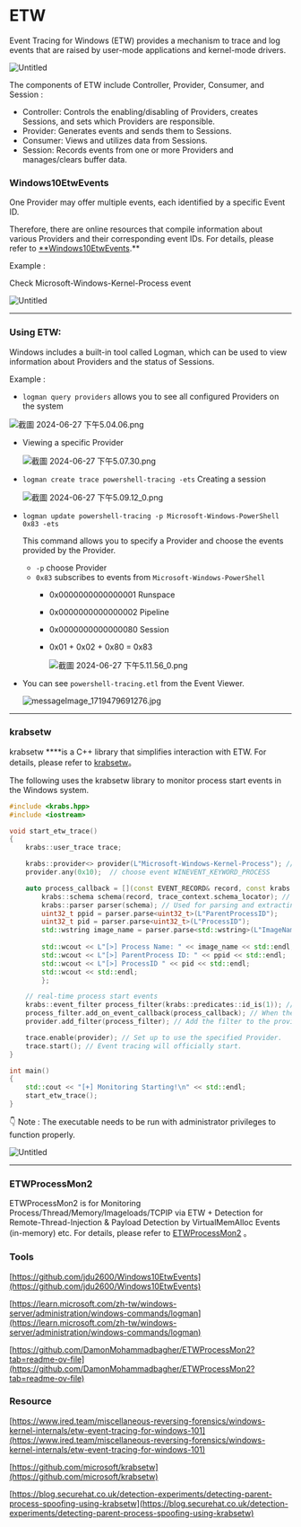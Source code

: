 # ETW

Event Tracing for Windows (ETW) provides a mechanism to trace and log events that are raised by user-mode applications and kernel-mode drivers.

![Untitled](ETWpic/ETWArch.png)

The components of ETW include Controller, Provider, Consumer, and Session :

- Controller: Controls the enabling/disabling of Providers, creates Sessions, and sets which Providers are responsible.
- Provider: Generates events and sends them to Sessions.
- Consumer: Views and utilizes data from Sessions.
- Session: Records events from one or more Providers and manages/clears buffer data.

### **Windows10EtwEvents**

One Provider may offer multiple events, each identified by a specific Event ID.

Therefore, there are online resources that compile information about various Providers and their corresponding event IDs. For details, please refer to [**Windows10EtwEvents](https://github.com/jdu2600/Windows10EtwEvents/tree/main).**

Example : 

Check Microsoft-Windows-Kernel-Process event

![Untitled](ETWpic/Win10etwevent.png)

---

### Using ETW:

Windows includes a built-in tool called Logman, which can be used to view information about Providers and the status of Sessions.

Example :

- `logman query providers` allows you to see all configured Providers on the system

![截圖 2024-06-27 下午5.04.06.png](ETWpic/logman1.png)

- Viewing a specific Provider
    
    ![截圖 2024-06-27 下午5.07.30.png](ETWpic/logman2.png)
    
- `logman create trace powershell-tracing -ets` Creating a session
    
    ![截圖 2024-06-27 下午5.09.12_0.png](ETWpic/logman3.png)
    
- `logman update powershell-tracing -p Microsoft-Windows-PowerShell 0x83 -ets`
    
    This command allows you to specify a Provider and choose the events provided by the Provider.
    
    - `-p`  choose Provider
    - `0x83` subscribes to events from `Microsoft-Windows-PowerShell`
        - 0x0000000000000001  Runspace
        - 0x0000000000000002  Pipeline
        - 0x0000000000000080  Session
        - 0x01 + 0x02 + 0x80 = 0x83
            
            ![截圖 2024-06-27 下午5.11.56_0.png](ETWpic/logman4.png)
            
- You can see `powershell-tracing.etl` from the Event Viewer.
    
    ![messageImage_1719479691276.jpg](ETWpic/EventViewer.jpg)
    

---

### krabsetw

krabsetw ****is a C++ library that simplifies interaction with ETW. For details, please refer to [krabsetw](https://github.com/microsoft/krabsetw)。

The following uses the krabsetw library to monitor process start events in the Windows system.

```cpp
#include <krabs.hpp>
#include <iostream>

void start_etw_trace()
{
    krabs::user_trace trace;

    krabs::provider<> provider(L"Microsoft-Windows-Kernel-Process"); //choose Provider
    provider.any(0x10);  // choose event WINEVENT_KEYWORD_PROCESS

    auto process_callback = [](const EVENT_RECORD& record, const krabs::trace_context& trace_context) {
        krabs::schema schema(record, trace_context.schema_locator); // Definition of file structure
        krabs::parser parser(schema); // Used for parsing and extracting specific property values from event logs.
        uint32_t ppid = parser.parse<uint32_t>(L"ParentProcessID");
        uint32_t pid = parser.parse<uint32_t>(L"ProcessID");
        std::wstring image_name = parser.parse<std::wstring>(L"ImageName");
 
        std::wcout << L"[>] Process Name: " << image_name << std::endl;
        std::wcout << L"[>] ParentProcess ID: " << ppid << std::endl;
        std::wcout << L"[>] ProcessID " << pid << std::endl;
        std::wcout << std::endl;
        };

    // real-time process start events
    krabs::event_filter process_filter(krabs::predicates::id_is(1)); // Only capture events with ID 1.
    process_filter.add_on_event_callback(process_callback); // When the filter captures an event, it will be passed to a callback for processing.
    provider.add_filter(process_filter); // Add the filter to the provider.

    trace.enable(provider); // Set up to use the specified Provider.
    trace.start(); // Event tracing will officially start.
}

int main()
{
    std::cout << "[+] Monitoring Starting!\n" << std::endl;
    start_etw_trace();
}
```

<aside>
👇 Note : The executable needs to be run with administrator privileges to function properly.

</aside>

![Untitled](ETWpic/krebsetw.png)

---

### ETWProcessMon2

ETWProcessMon2 is for Monitoring Process/Thread/Memory/Imageloads/TCPIP via ETW + Detection for Remote-Thread-Injection & Payload Detection by VirtualMemAlloc Events (in-memory) etc. For details, please refer to [ETWProcessMon2](https://github.com/DamonMohammadbagher/ETWProcessMon2?tab=readme-ov-file) 。

### **Tools**

[https://github.com/jdu2600/Windows10EtwEvents](https://github.com/jdu2600/Windows10EtwEvents)

[https://learn.microsoft.com/zh-tw/windows-server/administration/windows-commands/logman](https://learn.microsoft.com/zh-tw/windows-server/administration/windows-commands/logman)

[https://github.com/DamonMohammadbagher/ETWProcessMon2?tab=readme-ov-file](https://github.com/DamonMohammadbagher/ETWProcessMon2?tab=readme-ov-file)

### **Resource**

[https://www.ired.team/miscellaneous-reversing-forensics/windows-kernel-internals/etw-event-tracing-for-windows-101](https://www.ired.team/miscellaneous-reversing-forensics/windows-kernel-internals/etw-event-tracing-for-windows-101)

[https://github.com/microsoft/krabsetw](https://github.com/microsoft/krabsetw)

[https://blog.securehat.co.uk/detection-experiments/detecting-parent-process-spoofing-using-krabsetw](https://blog.securehat.co.uk/detection-experiments/detecting-parent-process-spoofing-using-krabsetw)
